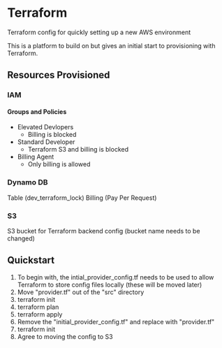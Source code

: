 # Terraform

Terraform config for quickly setting up a new AWS environment

This is a platform to build on but gives an initial start to provisioning with Terraform.

## Resources Provisioned

### IAM

#### Groups and Policies
- Elevated Devlopers
    - Billing is blocked 
- Standard Developer
    - Terraform S3 and billing is blocked  
- Billing Agent
    -   Only billing is allowed

### Dynamo DB

Table (dev_terraform_lock)
Billing (Pay Per Request)

### S3

S3 bucket for Terraform backend config (bucket name needs to be changed)

## Quickstart

1) To begin with, the intial_provider_config.tf needs to be used to allow Terraform to store config files locally (these will be moved later)
2) Move "provider.tf" out of the "src" directory
3) terraform init
4) terraform plan
5) terraform apply
6) Remove the "initial_provider_config.tf" and replace with "provider.tf"
7) terraform init
8) Agree to moving the config to S3